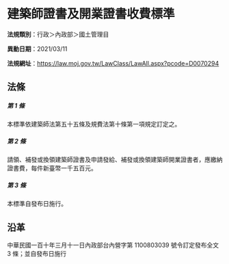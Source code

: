 # 建築師證書及開業證書收費標準




**法規類別**：行政＞內政部＞國土管理目

**異動日期**：2021/03/11  

**法規網址**：https://law.moj.gov.tw/LawClass/LawAll.aspx?pcode=D0070294



## 法條
##### 第 1 條
本標準依建築師法第五十五條及規費法第十條第一項規定訂定之。

##### 第 2 條
請領、補發或換領建築師證書及申請發給、補發或換領建築師開業證書者，應繳納證書費，每件新臺幣一千五百元。

##### 第 3 條
本標準自發布日施行。

## 沿革
中華民國一百十年三月十一日內政部台內營字第 1100803039 號令訂定發布全文 3  條；並自發布日施行
